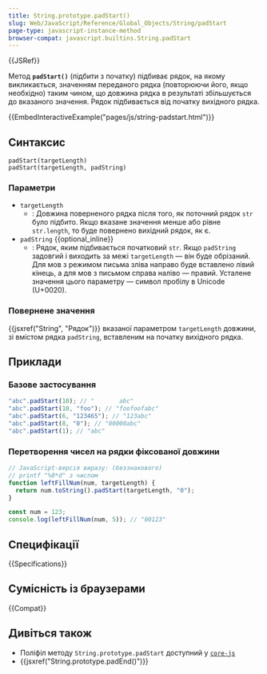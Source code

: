 ```yaml
---
title: String.prototype.padStart()
slug: Web/JavaScript/Reference/Global_Objects/String/padStart
page-type: javascript-instance-method
browser-compat: javascript.builtins.String.padStart
---
```


{{JSRef}}

Метод **`padStart()`** (підбити з початку) підбиває рядок, на якому викликається, значенням переданого рядка (повторюючи його, якщо необхідно) таким чином, що довжина рядка в результаті збільшується до вказаного значення. Рядок підбивається від початку вихідного рядка.

{{EmbedInteractiveExample("pages/js/string-padstart.html")}}

## Синтаксис

```js-nolint
padStart(targetLength)
padStart(targetLength, padString)
```

### Параметри

- `targetLength`
  - : Довжина поверненого рядка після того, як поточний рядок `str` було підбито. Якщо вказане значення менше або рівне `str.length`, то буде повернено вихідний рядок, як є.
- `padString` {{optional_inline}}
  - : Рядок, яким підбивається початковий `str`. Якщо `padString` задовгий і виходить за межі `targetLength` — він буде обрізаний. Для мов з режимом письма зліва направо буде вставлено лівий кінець, а для мов з письмом справа наліво — правий. Усталене значення цього параметру — символ пробілу в Unicode (U+0020).

### Повернене значення

{{jsxref("String", "Рядок")}} вказаної параметром `targetLength` довжини, зі вмістом рядка `padString`, вставленим на початку вихідного рядка.

## Приклади

### Базове застосування

```js
"abc".padStart(10); // "       abc"
"abc".padStart(10, "foo"); // "foofoofabc"
"abc".padStart(6, "123465"); // "123abc"
"abc".padStart(8, "0"); // "00000abc"
"abc".padStart(1); // "abc"
```

### Перетворення чисел на рядки фіксованої довжини

```js
// JavaScript-версія виразу: (беззнакового)
// printf "%0*d" з числом
function leftFillNum(num, targetLength) {
  return num.toString().padStart(targetLength, "0");
}

const num = 123;
console.log(leftFillNum(num, 5)); // "00123"
```

## Специфікації

{{Specifications}}

## Сумісність із браузерами

{{Compat}}

## Дивіться також

- Поліфіл методу `String.prototype.padStart` доступний у [`core-js`](https://github.com/zloirock/core-js#ecmascript-string-and-regexp)
- {{jsxref("String.prototype.padEnd()")}}
